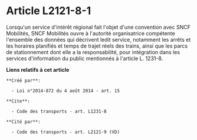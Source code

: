 # Article L2121-8-1

Lorsqu'un service d'intérêt régional fait l'objet d'une convention avec SNCF Mobilités, SNCF Mobilités ouvre à l'autorité
organisatrice compétente l'ensemble des données qui décrivent ledit service, notamment les arrêts et les horaires planifiés
et temps de trajet réels des trains, ainsi que les parcs de stationnement dont elle a la responsabilité, pour intégration
dans les services d'information du public mentionnés à l'article L. 1231-8.

**Liens relatifs à cet article**

	**Créé par**:

	  - Loi n°2014-872 du 4 août 2014 - art. 15

	**Cite**:

	  - Code des transports - art. L1231-8

	**Cité par**:

	  - Code des transports - art. L2121-9 (VD)
